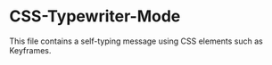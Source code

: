 # CSS-Typewriter-Mode
This file contains a self-typing message using CSS elements such as Keyframes.
